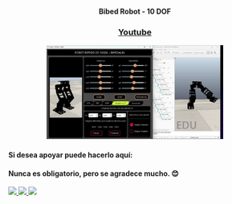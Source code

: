 <div align="center">
  
#### Bibed Robot - 10 DOF


### [Youtube](https://youtube.com/magnoefren?sub_confirmation=1)


<a href='https://youtu.be/10eDkXApcL0' target='_blank'>
  <img width='70%' src='https://github.com/MagnoEfren/Biped-Robot/blob/main/Image/Image.jpeg' alt='GUI con PyQt5 - Arduino' />
</a>

</div>

#### Si desea apoyar puede hacerlo aquí:
#### Nunca es obligatorio, pero se agradece mucho. 😊
<a href="https://www.paypal.com/paypalme/magnoefren" target="_blank">
<img src="https://img.shields.io/badge/Paypal-151515?style=for-the-badge&logo=paypal&logoColor=black" target="_blank">

 <a href="https://www.patreon.com/magnoefren" target="_blank">
<img src="https://img.shields.io/badge/patreon-000000?style=for-the-badge&logo=patreon&logoColor=white" target="_blank">
   
<a href="https://www.youtube.com/channel/UCBwN7Z5LWQAJ_6ueSEzDtGQ/join" target="_blank">
<img src="https://img.shields.io/badge/UNIRSE-0011aa?style=for-the-badge&logo=UNIRSE&logoColor=black" target="_blank">
